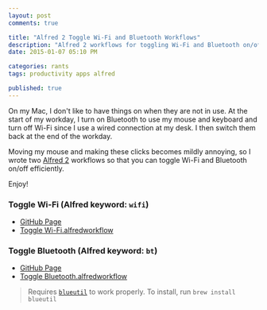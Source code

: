 ```yaml
---
layout: post
comments: true

title: "Alfred 2 Toggle Wi-Fi and Bluetooth Workflows"
description: "Alfred 2 workflows for toggling Wi-Fi and Bluetooth on/off"
date: 2015-01-07 05:10 PM

categories: rants
tags: productivity apps alfred

published: true
---
```


On my Mac, I don't like to have things on when they are not in use. At the start of my workday, I turn on Bluetooth to use my mouse and keyboard and turn off Wi-Fi since I use a wired connection at my desk. I then switch them back at the end of the workday.

Moving my mouse and making these clicks becomes mildly annoying, so I wrote two [Alfred 2](http://www.alfredapp.com) workflows so that you can toggle Wi-Fi and Bluetooth on/off efficiently.

Enjoy!

### Toggle Wi-Fi (Alfred keyword: `wifi`)
- [GitHub Page](https://github.com/sonnyhuynh/alfred2-toggle-wifi)
- [Toggle Wi-Fi.alfredworkflow](http://cl.ly/3T462o0a220B)


### Toggle Bluetooth (Alfred keyword: `bt`)
- [GitHub Page](https://github.com/sonnyhuynh/alfred2-toggle-bluetooth)
- [Toggle Bluetooth.alfredworkflow](http://cl.ly/0u1g3y0E3S2f)

> Requires [`blueutil`](https://github.com/toy/blueutil) to work properly. To install, run `brew install blueutil`

